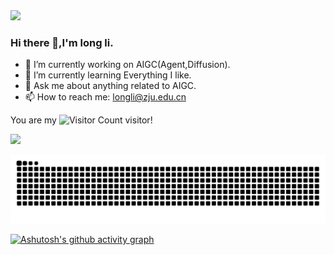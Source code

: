   <div>
    <a">
      <img src="https://readme-typing-svg.demolab.com?font=Fira+Code&pause=1000&width=600&lines=console.log(%22Hello%2C%20jianghuyihei%22);美好的一天从摸鱼开始~~~&center=true&size=27" />
    </a>
  </div>

### Hi there 👋,I'm long li.

- 🔭 I’m currently working on AIGC(Agent,Diffusion).
- 🌱 I’m currently learning Everything I like.
- 💬 Ask me about anything related to AIGC.
- 📫 How to reach me: longli@zju.edu.cn

You are my ![Visitor Count](https://profile-counter.glitch.me/jianghuyihei/count.svg) visitor!

![](https://github-readme-stats.vercel.app/api?username=jianghuyihei&show_icons=true&theme=transparent)

![](https://github.com/jianghuyihei/jianghuyihei/blob/output/github-contribution-grid-snake.svg)


[![Ashutosh's github activity graph](https://github-readme-activity-graph.vercel.app/graph?username=jianghuyihei&theme=react-dark)](https://github.com/ashutosh00710/github-readme-activity-graph)











